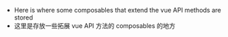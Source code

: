 - Here is where some composables that extend the vue API methods are stored
- 这里是存放一些拓展 vue API 方法的 composables 的地方


